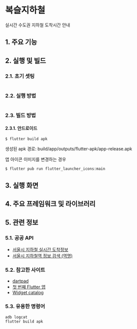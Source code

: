# 복슬지하철
실시간 수도권 지하철 도착시간 안내

## 1. 주요 기능

## 2. 실행 및 빌드

### 2.1. 초기 셋팅

```shell
```

### 2.2. 실행 방법

```shell
```

### 2.3. 빌드 방법 
#### 2.3.1. 안드로이드
```shell
$ flutter build apk
```

생성된 apk 경로: build/app/outputs/flutter-apk/app-release.apk

앱 아이콘 이미지를 변경하는 경우
```shell
$ flutter pub run flutter_launcher_icons:main
```

## 3. 실행 화면


## 4. 주요 프레임워크 및 라이브러리


## 5. 관련 정보

### 5.1. 공공 API
- [서울시 지하철 실시간 도착정보](https://data.seoul.go.kr/dataList/OA-12764/F/1/datasetView.do)
- [서울시 지하철역 정보 검색 (역명)](https://data.seoul.go.kr/dataList/OA-121/S/1/datasetView.do)
  
### 5.2. 참고한 사이트
- [dartpad](https://dartpad.dev/)
- [첫 번째 Flutter 앱](https://codelabs.developers.google.com/codelabs/flutter-codelab-first?hl=ko)
- [Widget catalog](https://docs.flutter.dev/ui/widgets)

### 5.3. 유용한 명령어
```shell
adb logcat
flutter build apk
```
